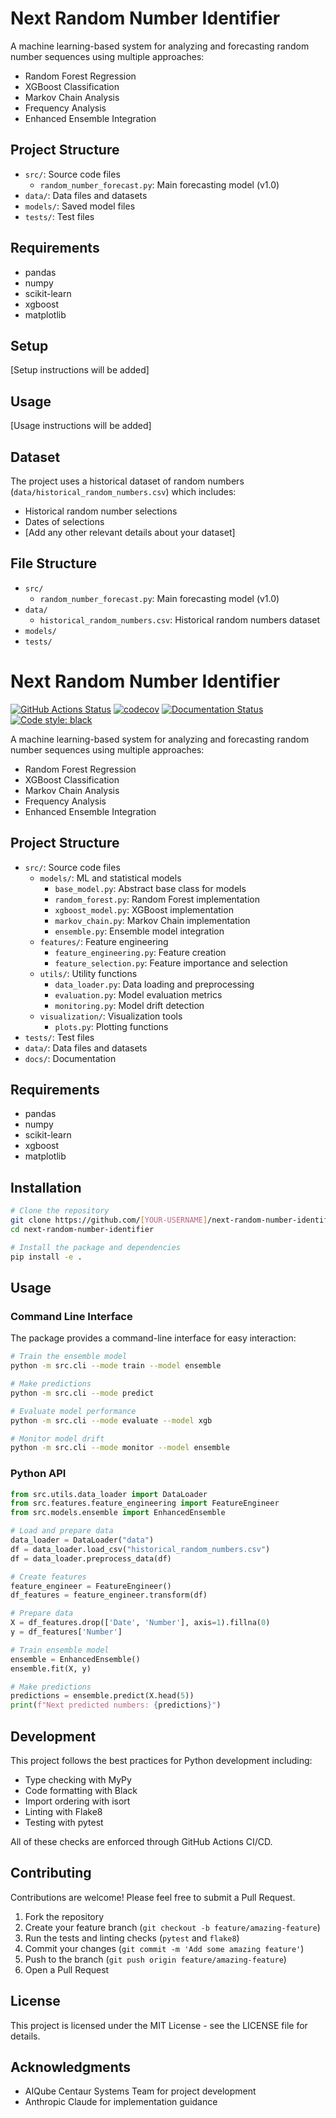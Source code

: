 # Next Random Number Identifier

A machine learning-based system for analyzing and forecasting random number sequences using multiple approaches:
- Random Forest Regression
- XGBoost Classification
- Markov Chain Analysis
- Frequency Analysis
- Enhanced Ensemble Integration

## Project Structure
- `src/`: Source code files
  - `random_number_forecast.py`: Main forecasting model (v1.0)
- `data/`: Data files and datasets
- `models/`: Saved model files
- `tests/`: Test files

## Requirements
- pandas
- numpy
- scikit-learn
- xgboost
- matplotlib

## Setup
[Setup instructions will be added]

## Usage
[Usage instructions will be added]

## Dataset
The project uses a historical dataset of random numbers (`data/historical_random_numbers.csv`) which includes:
- Historical random number selections
- Dates of selections
- [Add any other relevant details about your dataset]

## File Structure
- `src/`
  - `random_number_forecast.py`: Main forecasting model (v1.0)
- `data/`
  - `historical_random_numbers.csv`: Historical random numbers dataset
- `models/`
- `tests/`

# Next Random Number Identifier

[![GitHub Actions Status](https://github.com/[YOUR-USERNAME]/next-random-number-identifier/workflows/Enhanced%20Next%20Random%20Number%20Identifier%20CI/CD/badge.svg)](https://github.com/[YOUR-USERNAME]/next-random-number-identifier/actions)
[![codecov](https://codecov.io/gh/[YOUR-USERNAME]/next-random-number-identifier/branch/main/graph/badge.svg)](https://codecov.io/gh/[YOUR-USERNAME]/next-random-number-identifier)
[![Documentation Status](https://github.com/[YOUR-USERNAME]/next-random-number-identifier/workflows/docs/badge.svg)](https://[YOUR-USERNAME].github.io/next-random-number-identifier/)
[![Code style: black](https://img.shields.io/badge/code%20style-black-000000.svg)](https://github.com/psf/black)

A machine learning-based system for analyzing and forecasting random number sequences using multiple approaches:
- Random Forest Regression
- XGBoost Classification
- Markov Chain Analysis
- Frequency Analysis
- Enhanced Ensemble Integration

## Project Structure
- `src/`: Source code files
  - `models/`: ML and statistical models
    - `base_model.py`: Abstract base class for models
    - `random_forest.py`: Random Forest implementation
    - `xgboost_model.py`: XGBoost implementation
    - `markov_chain.py`: Markov Chain implementation
    - `ensemble.py`: Ensemble model integration
  - `features/`: Feature engineering
    - `feature_engineering.py`: Feature creation
    - `feature_selection.py`: Feature importance and selection
  - `utils/`: Utility functions
    - `data_loader.py`: Data loading and preprocessing
    - `evaluation.py`: Model evaluation metrics
    - `monitoring.py`: Model drift detection
  - `visualization/`: Visualization tools
    - `plots.py`: Plotting functions
- `tests/`: Test files
- `data/`: Data files and datasets
- `docs/`: Documentation

## Requirements
- pandas
- numpy
- scikit-learn
- xgboost
- matplotlib

## Installation

```bash
# Clone the repository
git clone https://github.com/[YOUR-USERNAME]/next-random-number-identifier.git
cd next-random-number-identifier

# Install the package and dependencies
pip install -e .
```

## Usage

### Command Line Interface

The package provides a command-line interface for easy interaction:

```bash
# Train the ensemble model
python -m src.cli --mode train --model ensemble

# Make predictions
python -m src.cli --mode predict

# Evaluate model performance
python -m src.cli --mode evaluate --model xgb

# Monitor model drift
python -m src.cli --mode monitor --model ensemble
```

### Python API

```python
from src.utils.data_loader import DataLoader
from src.features.feature_engineering import FeatureEngineer
from src.models.ensemble import EnhancedEnsemble

# Load and prepare data
data_loader = DataLoader("data")
df = data_loader.load_csv("historical_random_numbers.csv")
df = data_loader.preprocess_data(df)

# Create features
feature_engineer = FeatureEngineer()
df_features = feature_engineer.transform(df)

# Prepare data
X = df_features.drop(['Date', 'Number'], axis=1).fillna(0)
y = df_features['Number']

# Train ensemble model
ensemble = EnhancedEnsemble()
ensemble.fit(X, y)

# Make predictions
predictions = ensemble.predict(X.head(5))
print(f"Next predicted numbers: {predictions}")
```

## Development

This project follows the best practices for Python development including:

- Type checking with MyPy
- Code formatting with Black
- Import ordering with isort
- Linting with Flake8
- Testing with pytest

All of these checks are enforced through GitHub Actions CI/CD.

## Contributing

Contributions are welcome! Please feel free to submit a Pull Request.

1. Fork the repository
2. Create your feature branch (`git checkout -b feature/amazing-feature`)
3. Run the tests and linting checks (`pytest` and `flake8`)
4. Commit your changes (`git commit -m 'Add some amazing feature'`)
5. Push to the branch (`git push origin feature/amazing-feature`)
6. Open a Pull Request

## License

This project is licensed under the MIT License - see the LICENSE file for details.

## Acknowledgments

* AIQube Centaur Systems Team for project development
* Anthropic Claude for implementation guidance